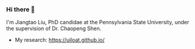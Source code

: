 ### Hi there 👋

I'm Jiangtao Liu, PhD candidae at the Pennsylvania State University, under the supervision of Dr. Chaopeng Shen.

+ My research: https://uiloat.github.io/

<!--
**uiloat/uiloat** is a ✨ _special_ ✨ repository because its `README.md` (this file) appears on your GitHub profile.
